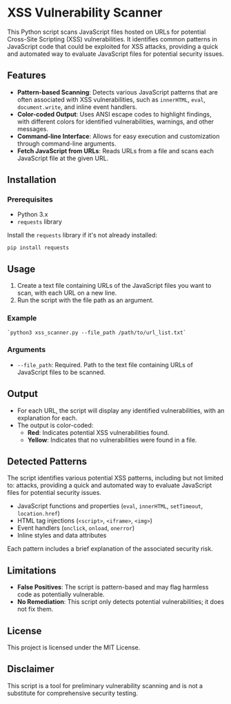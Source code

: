 # XSS Vulnerability Scanner

This Python script scans JavaScript files hosted on URLs for potential Cross-Site Scripting (XSS) vulnerabilities. It identifies common patterns in JavaScript code that could be exploited for XSS attacks, providing a quick and automated way to evaluate JavaScript files for potential security issues.

## Features

-   **Pattern-based Scanning**: Detects various JavaScript patterns that are often associated with XSS vulnerabilities, such as `innerHTML`, `eval`, `document.write`, and inline event handlers.
-   **Color-coded Output**: Uses ANSI escape codes to highlight findings, with different colors for identified vulnerabilities, warnings, and other messages.
-   **Command-line Interface**: Allows for easy execution and customization through command-line arguments.
-   **Fetch JavaScript from URLs**: Reads URLs from a file and scans each JavaScript file at the given URL.

## Installation

### Prerequisites

-   Python 3.x
-   `requests` library

Install the `requests` library if it's not already installed:
```
pip install requests
```
## Usage

1.  Create a text file containing URLs of the JavaScript files you want to scan, with each URL on a new line.
2.  Run the script with the file path as an argument.

### Example
```
`python3 xss_scanner.py --file_path /path/to/url_list.txt`
```

### Arguments

-   `--file_path`: Required. Path to the text file containing URLs of JavaScript files to be scanned.

## Output

-   For each URL, the script will display any identified vulnerabilities, with an explanation for each.
-   The output is color-coded:
    -   **Red**: Indicates potential XSS vulnerabilities found.
    -   **Yellow**: Indicates that no vulnerabilities were found in a file.

## Detected Patterns

The script identifies various potential XSS patterns, including but not limited to:
attacks, providing a quick and automated way to evaluate JavaScript files for potential security issues.


-   JavaScript functions and properties (`eval`, `innerHTML`, `setTimeout`, `location.href`)
-   HTML tag injections (`<script>`, `<iframe>`, `<img>`)
-   Event handlers (`onclick`, `onload`, `onerror`)
-   Inline styles and data attributes

Each pattern includes a brief explanation of the associated security risk.

## Limitations

-   **False Positives**: The script is pattern-based and may flag harmless code as potentially vulnerable.
-   **No Remediation**: This script only detects potential vulnerabilities; it does not fix them.

## License

This project is licensed under the MIT License.

## Disclaimer

This script is a tool for preliminary vulnerability scanning and is not a substitute for comprehensive security testing.